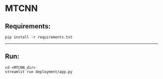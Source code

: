 # MTCNN
## Requirements:
```
pip install -r requirements.txt
```
---

## Run:
```shell
cd <MTCNN_dir>
streamlit run deployment/app.py
```
